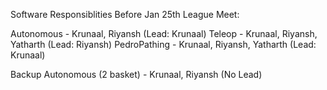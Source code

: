 Software Responsiblities Before Jan 25th League Meet:

Autonomous - Krunaal, Riyansh (Lead: Krunaal)
Teleop - Krunaal, Riyansh, Yatharth (Lead: Riyansh)
PedroPathing - Krunaal, Riyansh, Yatharth (Lead: Krunaal)

Backup Autonomous (2 basket) - Krunaal, Riyansh (No Lead)
